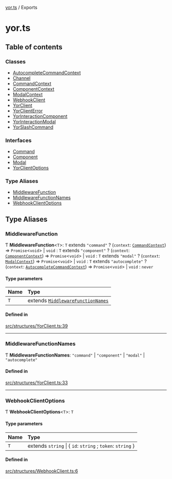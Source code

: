 [yor.ts](README.md) / Exports

# yor.ts

## Table of contents

### Classes

- [AutocompleteCommandContext](classes/AutocompleteCommandContext.md)
- [Channel](classes/Channel.md)
- [CommandContext](classes/CommandContext.md)
- [ComponentContext](classes/ComponentContext.md)
- [ModalContext](classes/ModalContext.md)
- [WebhookClient](classes/WebhookClient.md)
- [YorClient](classes/YorClient.md)
- [YorClientError](classes/YorClientError.md)
- [YorInteractionComponent](classes/YorInteractionComponent.md)
- [YorInteractionModal](classes/YorInteractionModal.md)
- [YorSlashCommand](classes/YorSlashCommand.md)

### Interfaces

- [Command](interfaces/Command.md)
- [Component](interfaces/Component.md)
- [Modal](interfaces/Modal.md)
- [YorClientOptions](interfaces/YorClientOptions.md)

### Type Aliases

- [MiddlewareFunction](modules.md#middlewarefunction)
- [MiddlewareFunctionNames](modules.md#middlewarefunctionnames)
- [WebhookClientOptions](modules.md#webhookclientoptions)

## Type Aliases

### MiddlewareFunction

Ƭ **MiddlewareFunction**\<`T`\>: `T` extends ``"command"`` ? (`context`: [`CommandContext`](classes/CommandContext.md)) => `Promise`\<`void`\> \| `void` : `T` extends ``"component"`` ? (`context`: [`ComponentContext`](classes/ComponentContext.md)) => `Promise`\<`void`\> \| `void` : `T` extends ``"modal"`` ? (`context`: [`ModalContext`](classes/ModalContext.md)) => `Promise`\<`void`\> \| `void` : `T` extends ``"autocomplete"`` ? (`context`: [`AutocompleteCommandContext`](classes/AutocompleteCommandContext.md)) => `Promise`\<`void`\> \| `void` : `never`

#### Type parameters

| Name | Type |
| :------ | :------ |
| `T` | extends [`MiddlewareFunctionNames`](modules.md#middlewarefunctionnames) |

#### Defined in

[src/structures/YorClient.ts:39](https://github.com/OreOreki/yor.ts/blob/f601845/src/structures/YorClient.ts#L39)

___

### MiddlewareFunctionNames

Ƭ **MiddlewareFunctionNames**: ``"command"`` \| ``"component"`` \| ``"modal"`` \| ``"autocomplete"``

#### Defined in

[src/structures/YorClient.ts:33](https://github.com/OreOreki/yor.ts/blob/f601845/src/structures/YorClient.ts#L33)

___

### WebhookClientOptions

Ƭ **WebhookClientOptions**\<`T`\>: `T`

#### Type parameters

| Name | Type |
| :------ | :------ |
| `T` | extends `string` \| \{ `id`: `string` ; `token`: `string`  } |

#### Defined in

[src/structures/WebhookClient.ts:6](https://github.com/OreOreki/yor.ts/blob/f601845/src/structures/WebhookClient.ts#L6)
